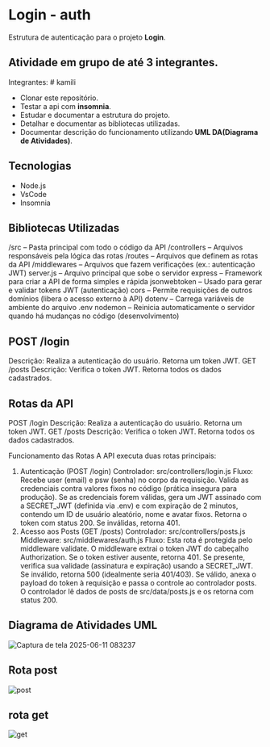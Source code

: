 # Login - auth
Estrutura de autenticação para o projeto **Login**.
## Atividade em grupo de até 3 integrantes.
Integrantes:  # kamili
- Clonar este repositório.
- Testar a api com **insomnia**.
- Estudar e documentar a estrutura do projeto.
- Detalhar e documentar as bibliotecas utilizadas.
- Documentar descrição do funcionamento utilizando **UML DA(Diagrama de Atividades)**.

## Tecnologias
- Node.js
- VsCode
- Insomnia

## Bibliotecas Utilizadas
/src – Pasta principal com todo o código da API
/controllers – Arquivos responsáveis pela lógica das rotas
/routes – Arquivos que definem as rotas da API
/middlewares – Arquivos que fazem verificações (ex.: autenticação JWT)
server.js – Arquivo principal que sobe o servidor
express – Framework para criar a API de forma simples e rápida
jsonwebtoken – Usado para gerar e validar tokens JWT (autenticação)
cors – Permite requisições de outros domínios (libera o acesso externo à API)
dotenv – Carrega variáveis de ambiente do arquivo .env
nodemon – Reinicia automaticamente o servidor quando há mudanças no código (desenvolvimento)

## POST /login
Descrição: Realiza a autenticação do usuário.
Retorna um token JWT.
GET /posts
Descrição: Verifica o token JWT.
Retorna todos os dados cadastrados.

## Rotas da API
POST /login
Descrição: Realiza a autenticação do usuário.
Retorna um token JWT.
GET /posts
Descrição: Verifica o token JWT.
Retorna todos os dados cadastrados.


Funcionamento das Rotas
A API executa duas rotas principais:

1. Autenticação (POST /login)
Controlador: src/controllers/login.js
Fluxo: Recebe user (email) e psw (senha) no corpo da requisição. Valida as credenciais contra valores fixos no código (prática insegura para produção). Se as credenciais forem válidas, gera um JWT assinado com a SECRET_JWT (definida via .env) e com expiração de 2 minutos, contendo um ID de usuário aleatório, nome e avatar fixos. Retorna o token com status 200. Se inválidas, retorna 401.
2. Acesso aos Posts (GET /posts)
Controlador: src/controllers/posts.js
Middleware: src/middlewares/auth.js
Fluxo: Esta rota é protegida pelo middleware validate. O middleware extrai o token JWT do cabeçalho Authorization. Se o token estiver ausente, retorna 401. Se presente, verifica sua validade (assinatura e expiração) usando a SECRET_JWT. Se inválido, retorna 500 (idealmente seria 401/403). Se válido, anexa o payload do token à requisição e passa o controle ao controlador posts. O controlador lê dados de posts de src/data/posts.js e os retorna com status 200.

## Diagrama de Atividades UML
![Captura de tela 2025-06-11 083237](https://github.com/user-attachments/assets/79853dca-f53f-487a-8e35-11da3b981cf3)

## Rota post
![post](https://github.com/user-attachments/assets/1cc7f059-eb9f-4c74-b4d5-87a1b1c89e72)

## rota get
![get](https://github.com/user-attachments/assets/b13b4ea0-3a39-4aef-8caf-d16da73f7a0c)


